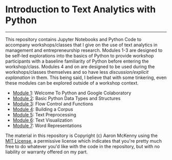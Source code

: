 # Introduction to Text Analytics with Python
---

This repository contains Jupyter Notebooks and Python Code to accompany workshops/classes that I give on the use of text analytics in management and entrepreneurship research. Modules 1-3 are designed to be self-led explorations into the basics of Python to provide workshop participants with a baseline familiarity of Python before entering the workshop/class. Modules 4 and on are designed to be used during the workshops/classes themselves and so have less *discussion/explicit explanation* in them. This being said, I believe that with some tinkering, even these modules can be explored outside of a workshop context.

* [Module 1](https://github.com/amckenny/text_analytics_intro/blob/main/notebooks/01_welcome_to_python_and_colab.ipynb): Welcome To Python and Google Colaboratory
* [Module 2](https://github.com/amckenny/text_analytics_intro/blob/main/notebooks/02_basic_python_data_types_and_structures.ipynb): Basic Python Data Types and Structures
* [Module 3](https://github.com/amckenny/text_analytics_intro/blob/main/notebooks/03_flow_control_and_functions.ipynb): Flow Control and Functions
* [Module 4](https://github.com/amckenny/text_analytics_intro/blob/main/notebooks/04_building_a_corpus.ipynb): Building a Corpus
* [Module 5](https://github.com/amckenny/text_analytics_intro/blob/main/notebooks/05_text_preprocessing.ipynb): Text Preprocessing
* [Module 6](https://github.com/amckenny/text_analytics_intro/blob/main/notebooks/06_text_visualization.ipynb): Text Visualization
* [Module 7](https://github.com/amckenny/text_analytics_intro/blob/main/notebooks/07_word_representations.ipynb): Word Representations

The material in this repository is Copyright (c) Aaron McKenny using the [MIT License](https://github.com/amckenny/text_analytics_intro/blob/main/LICENSE), a permissive license which indicates that you're pretty much free to do whatever you'd like with the code in the repository, but with no liability or warranty offered on my part.

